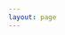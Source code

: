 ```yaml
---
layout: page
---
```


<script setup>
    import {VPTeamPage,VPTeamPageTitle,VPTeamMembers } from 'vitepress/theme'
    const members = [{
        avatar: '',
        name: '暂无',
        title: '',
        links: [{ icon: 'github', link: '' },
                { icon: 'twitter', link: '' }]
},]
</script>
<VPTeamPage>
<VPTeamPageTitle>
    <template #title>MY FRIENDS</template>
    <template #lead>等什么，快来交换吧</template>
</VPTeamPageTitle>
<!--
 <VPTeamMembers size="small" :members="members"/>
-->

</VPTeamPage>

